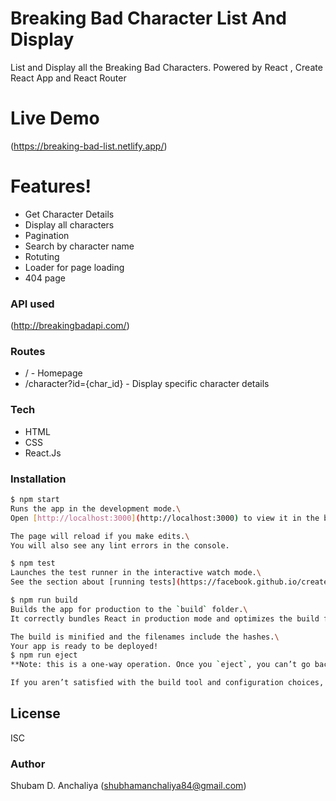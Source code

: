 # Breaking Bad Character List And Display




List and Display all the Breaking Bad Characters. Powered by React , Create React App and React Router


# Live Demo 

(https://breaking-bad-list.netlify.app/)

#  Features!

-  Get Character Details
- Display all characters
- Pagination
- Search by character name
- Rotuting
- Loader for page loading
- 404 page



  
###  API used

(http://breakingbadapi.com/)


### Routes

- /  - Homepage
- /character?id={char_id} - Display specific character details



### Tech


- HTML
- CSS
- React.Js

### Installation



```sh
$ npm start
Runs the app in the development mode.\
Open [http://localhost:3000](http://localhost:3000) to view it in the browser.

The page will reload if you make edits.\
You will also see any lint errors in the console.

$ npm test
Launches the test runner in the interactive watch mode.\
See the section about [running tests](https://facebook.github.io/create-react-app/docs/running-tests) for more information.

$ npm run build
Builds the app for production to the `build` folder.\
It correctly bundles React in production mode and optimizes the build for the best performance.

The build is minified and the filenames include the hashes.\
Your app is ready to be deployed!
$ npm run eject
**Note: this is a one-way operation. Once you `eject`, you can’t go back!**

If you aren’t satisfied with the build tool and configuration choices, you can `eject` at any time. This command will remove the single build dependency from your project.


```





License
----

ISC

### Author

Shubam D. Anchaliya (shubhamanchaliya84@gmail.com)
